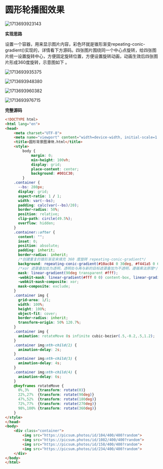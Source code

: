 # 圆形轮播图效果

![1713693923143](C:\Users\Administrator\AppData\Roaming\Typora\typora-user-images\1713693923143.png)

**实现思路**

设置一个容器，用来显示图片内容，彩色环就是锥形渐变repeating-conic-gradient()实现的，详情看下方源码。四张图片围绕同一个中心点旋转，给四张图片统一设置旋转中心，方便固定旋转位置，方便设置旋转动画，动画生效后四张图片形成360度旋转，示意图如下 。

![1713693935375](C:\Users\Administrator\AppData\Roaming\Typora\typora-user-images\1713693935375.png)

![1713693948380](C:\Users\Administrator\AppData\Roaming\Typora\typora-user-images\1713693948380.png)

![1713693960382](C:\Users\Administrator\AppData\Roaming\Typora\typora-user-images\1713693960382.png)

![1713693976715](C:\Users\Administrator\AppData\Roaming\Typora\typora-user-images\1713693976715.png)

**完整源码**

```html
<!DOCTYPE html>
<html lang="en">
<head>
    <meta charset="UTF-8">
    <meta name="viewport" content="width=device-width, initial-scale=1.0">
    <title>圆形背景图滑块.html</title>
    <style>
        body {
            margin: 0;
            min-height: 100vh;
            display: grid;
            place-content: center;
            background: #001C30;
        }
    .container {
      --bs: 280px;
      display: grid;
      aspect-ratio: 1 / 1;
      width: var(--bs);
      padding: calc(var(--bs)/20);
      border-radius: 50%;
      position: relative;
      clip-path: circle(49.5%);
      overflow: hidden;
    }
    .container::after {
      content: "";
      inset: 0;
      position: absolute;
      padding: inherit;
      border-radius: inherit;
      /*创建重复的锥形渐变来填充 360 度旋转 repeating-conic-gradient*/
      background: repeating-conic-gradient(#10ac84 0 30deg, #f441a5 0 60deg);
      /*xor 遮罩叠加处为透明，透明处与再与新的目标遮罩叠加为不透明，遵循乘法原理*/
      mask: linear-gradient(90deg transparent #fff);
      -webkit-mask: linear-gradient(#fff 0 0) content-box, linear-gradient(#fff 0 0);
      -webkit-mask-composite: xor;
      mask-composite: exclude;
    }
    .container img {
      grid-area: 1/1;
      width: 100%;
      height: 100%;
      object-fit: cover;
      border-radius: inherit;
      transform-origin: 50% 120.7%;
    }
    .container img {
      animation: rotateMove 8s infinite cubic-bezier(.5,-0.2,.5,1.2);
    }
    .container img:nth-child(2) { 
      animation-delay: 2s;
    }
    .container img:nth-child(3) {
      animation-delay: 4s;
    }
    .container img:nth-child(4) {
      animation-delay: 6s;
    }
    @keyframes rotateMove {
      0%,3%    {transform: rotate(0)}
      22%,27%  {transform: rotate(90deg)}
      47%,52%  {transform: rotate(180deg)}
      72%,77%  {transform: rotate(270deg)}
      98%,100% {transform: rotate(360deg)}
    }
</style>
</head>
<body>
    <div class="container">
        <img src="https://picsum.photos/id/104/400/400?random">
        <img src="https://picsum.photos/id/1082/400/400?random">
        <img src="https://picsum.photos/id/158/400/400?random">
        <img src="https://picsum.photos/id/234/400/400?random">
    </div>
</body>
</html>
```

